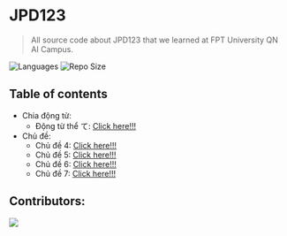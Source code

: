 # JPD123
> All source code about JPD123 that we learned at FPT University QN AI Campus.  

![Languages](https://img.shields.io/github/languages/top/fptqnk17/JPD123?style=flat)
![Repo Size](https://img.shields.io/github/repo-size/fptqnk17/JPD123?style=flat)

## Table of contents
- Chia động từ:
  - Động từ thể て: [Click here!!!](https://github.com/fptqnk17/JPD123/blob/main/Chia%20%C4%91%E1%BB%99ng%20t%E1%BB%AB/%C4%90%E1%BB%99ng%20t%E1%BB%AB%20th%E1%BB%83%20%E3%81%A6.md)
- Chủ đề:
  - Chủ đề 4: [Click here!!!](https://github.com/fptqnk17/JPD123/blob/main/Ch%E1%BB%A7%20%C4%91%E1%BB%81%204/L%C3%BD%20thuy%E1%BA%BFt.md)
  - Chủ đề 5: [Click here!!!](https://github.com/fptqnk17/JPD123/blob/main/Ch%E1%BB%A7%20%C4%91%E1%BB%81%205/L%C3%BD%20thuy%E1%BA%BFt.md)
  - Chủ đề 6: [Click here!!!](https://github.com/fptqnk17/JPD123/blob/main/Ch%E1%BB%A7%20%C4%91%E1%BB%81%206/L%C3%BD%20thuy%E1%BA%BFt.md)
  - Chủ đề 7: [Click here!!!](https://github.com/fptqnk17/JPD123/blob/main/Ch%E1%BB%A7%20%C4%91%E1%BB%81%207/L%C3%BD%20thuy%E1%BA%BFt.md)

## Contributors:

<a href="https://github.com/fptqnk17/JPD123/graphs/contributors">
  <img src="https://contrib.rocks/image?repo=fptqnk17/JPD123" />
</a>